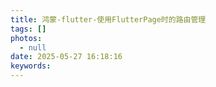 ```yaml
---
title: 鸿蒙-flutter-使用FlutterPage时的路由管理
tags: []
photos:
  - null
date: 2025-05-27 16:18:16
keywords:
---
```

